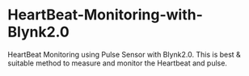 # HeartBeat-Monitoring-with-Blynk2.0
HeartBeat Monitoring using Pulse Sensor with Blynk2.0. This is best &amp; suitable method to measure and monitor the Heartbeat and pulse. 
